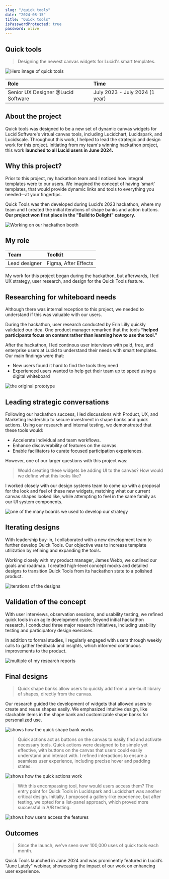```yaml
---
slug: "/quick tools"
date: "2024-08-15"
title: "Quick tools"
isPasswordProtected: true
password: olive
---
```

## Quick tools
> Designing the newest canvas widgets for Lucid's smart templates. 

![Hero image of quick tools](../src/images/quicktools/hero.png)

| Role   | Time  |
|:-------------|:--------------------|
| Senior UX Designer @Lucid Software | July 2023 - July 2024 (1 year)|

## About the project 
Quick tools was designed to be a new set of dynamic canvas widgets for Lucid Software's virtual canvas tools, including Lucidchart, Lucidspark, and Lucidscale. Throughout this work, I helped to lead the strategic and design work for this project. Initiating from my team's winning hackathon project, this work **launched to all Lucid users in June 2024.**

## Why this project?
Prior to this project, my hackathon team and I noticed how integral templates were to our users. We imagined the concept of having 'smart' templates, that would provide dynamic links and tools to everything you needed--at your fingertips. 

Quick Tools was then developed during Lucid’s 2023 hackathon, where my team and I created the initial iterations of shape banks and action buttons. **Our project won first place in the "Build to Delight" category.**

![Working on our hackathon booth](../src/images/quicktools/role.png)

## My role
| Team    | Toolkit   |
|:-------------|:-------------|
| Lead designer    | Figma, After Effects  | 

My work for this project began during the hackathon, but afterwards, I led UX strategy, user research, and design for the Quick Tools feature.

## Researching for whiteboard needs
Although there was internal reception to this project, we needed to understand if this was valuable with our users.

During the hackathon, user research conducted by Erin Lilly quickly validated our idea. One product manager remarked that the tools **“helped participants focus on content rather than learning how to use the tool.”**

After the hackathon, I led continous user interviews with paid, free, and enterprise users at Lucid to understand their needs with smart templates. Our main findings were that:
- New users found it hard to find the tools they need
- Experienced users wanted to help get their team up to speed using a digital whiteboard

![the original prototype](../src/images/quicktools/prototype.gif)

## Leading strategic conversations 
Following our hackathon success, I led discussions with Product, UX, and Marketing leadership to secure investment in shape banks and quick actions. Using our research and internal testing, we demonstrated that these tools would:

- Accelerate individual and team workflows.
- Enhance discoverability of features on the canvas.
- Enable facilitators to curate focused participation experiences.

However, one of our larger questions with this project was:
> Would creating these widgets be adding UI to the canvas? How would we define what this looks like?

I worked closely with our design systems team to come up with a proposal for the look and feel of these new widgets, matching what our current canvas shapes looked like, while attempting to feel in the same family as our UI system components. 

![one of the many boards we used to develop our strategy](../src/images/quicktools/strategy.png)

## Iterating designs
With leadership buy-in, I collaborated with a new development team to further develop Quick Tools. Our objective was to increase template utilization by refining and expanding the tools.

Working closely with my product manager, James Webb, we outlined our goals and roadmap. I created high-level concept mocks and detailed designs to transition Quick Tools from its hackathon state to a polished product.

![iterations of the designs](../src/images/quicktools/design.png)

## Validation of the concept
With user interviews, observation sessions, and usability testing, we refined quick tools in an agile development cycle. Beyond initial hackathon research, I conducted three major research initiatives, including usability testing and participatory design exercises. 

In addition to formal studies, I regularly engaged with users through weekly calls to gather feedback and insights, which informed continuous improvements to the product.

![multiple of my research reports](../src/images/quicktools/research.png)

## Final designs
> Quick shape banks allow users to quickly add from a pre-built library of shapes, directly from the canvas. 

Our research guided the development of widgets that allowed users to create and reuse shapes easily. We emphasized intuitive design, like stackable items in the shape bank and customizable shape banks for personalized use.

![shows how the quick shape bank works](../src/images/quicktools/quickshapebank.gif)

> Quick actions act as buttons on the canvas to easily find and activate necessary tools. 
Quick actions were designed to be simple yet effective, with buttons on the canvas that users could easily understand and interact with. I refined interactions to ensure a seamless user experience, including precise hover and padding states.

![shows how the quick actions work](../src/images/quicktools/quickaction.gif)

> With this encompassing tool, how would users access them?
The entry point for Quick Tools in Lucidspark and Lucidchart was another critical design. Initially, I proposed a gallery-like experience, but after testing, we opted for a list-panel approach, which proved more successful in A/B testing.

![shows how users access the features](../src/images/quicktools/entrypoint.gif)


## Outcomes
> Since the launch, we've seen over 100,000 uses of quick tools each month.   

Quick Tools launched in June 2024 and was prominently featured in Lucid’s "June Lately" webinar, showcasing the impact of our work on enhancing user experience.
